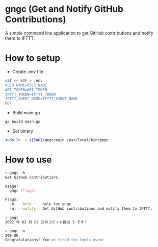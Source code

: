 # gngc (Get and Notify GitHub Contributions)

A simple command line application to get GitHub contributions and notify them to IFTTT.

# How to setup

- Create .env file

```bash
cat << EOF > .env
USER_NAME=USER_NAME
API_TOKEN=API_TOKEN
IFTTT_TOKEN=IFTTT_TOKEN
IFTTT_EVENT_NAME=IFTTT_EVENT_NAME
EOF
```

- Build main.go

```bash
go build main.go
```

- Set binary

```bash
sudo ln -s ${PWD}/gngc/main /usr/local/bin/gngc
```

# How to use

```bash
> gngc -h
Get GitHub contributions.

Usage:
  gngc [flags]

Flags:
  -h, --help     help for gngc
  -n, --notify   Get GitHub contributions and notify them to IFTTT.
```

```bash
> gngc
2022 年 02 月 07 日のコミット数は 5 です！
```

```bash
> gngc -n
200 OK
Congratulations! You've fired the tools event
```
